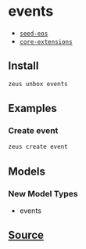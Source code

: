 
events
====================









* [`seed-eos`](seed-eos.md)
* [`core-extensions`](core-extensions.md)




## Install
```bash
zeus unbox events
```
## Examples
### Create event
```bash
zeus create event
```





## Models
### New Model Types
* events



## [Source](https://github.com/liquidapps-io/zeus-sdk/tree/master/boxes/groups/eos-framework/events)